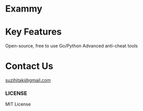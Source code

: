 # Exammy

# Key Features
Open-source, free to use
Go/Python
Advanced anti-cheat tools

# Contact Us
suzihitaki@gmail.com

### LICENSE
MIT License

